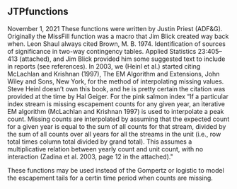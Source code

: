 ## JTPfunctions
November 1, 2021
These functions were written by Justin Priest (ADF&G). Originally the MissFill function was a macro that Jim Blick created way back when. Leon Shaul always cited Brown, M. B. 1974. Identification of sources of significance in two-way contingency tables. Applied Statistics 23:405–413 (attached), and Jim Blick provided him some suggested text to include in reports (see references). In 2003, we (Heinl et al.) started citing McLachlan and Krishnan (1997), The EM Algorithm and Extensions, John Wiley and Sons, New York, for the method of interpolating missing values. Steve Heinl doesn’t own this book, and he is pretty certain the citation was provided at the time by Hal Geiger.  For the pink salmon index “If a particular index stream is missing escapement counts for any given year, an iterative EM algorithm (McLachlan and Krishnan 1997) is used to interpolate a peak count. Missing counts are interpolated by assuming that the expected count for a given year is equal to the sum of all counts for that stream, divided by the sum of all counts over all years for all the streams in the unit (i.e., row total times column total divided by grand total). This assumes a multiplicative relation between yearly count and unit count, with no interaction (Zadina et al. 2003, page 12 in the attached)."

These functions may be used instead of the Gompertz or logistic to model the escapement tails for a certin time period when counts are missing.

